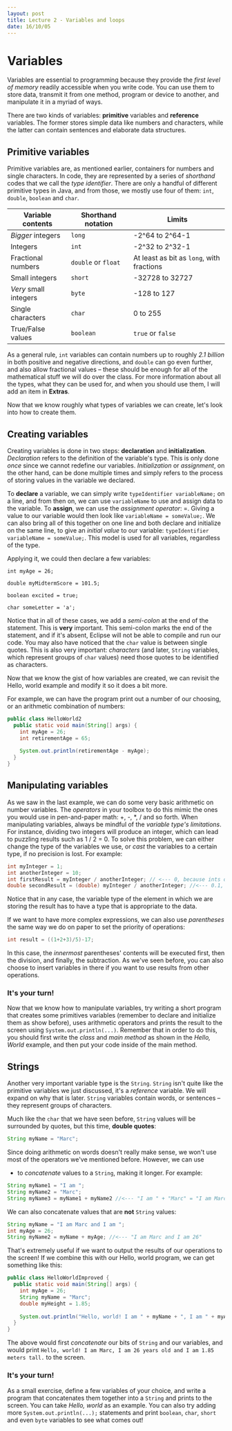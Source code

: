```yaml
---
layout: post
title: Lecture 2 - Variables and loops
date: 16/10/05
---
```


# Variables

Variables are essential to programming because they provide the _first level of memory_ readily accessible when you write code.
You can use them to store data, transmit it from one method, program or device to another, and manipulate it in a myriad of ways.

There are two kinds of variables: __primitive__ variables and __reference__ variables. The former stores simple data like numbers and
characters, while the latter can contain sentences and elaborate data structures. 

## Primitive variables

Primitive variables are, as mentioned earlier, containers for numbers and single characters. In code, they are represented by a series of 
_shorthand_ codes that we call the _type identifier_. There are only a handful of different primitive types in Java, and from those, we
mostly use four of them: `int`, `double`, `boolean` and `char`.

Variable contents | Shorthand notation | Limits
---|---|---
_Bigger_ integers | `long` | -2^64 to 2^64-1
Integers | `int` | -2^32 to 2^32-1
Fractional numbers | `double` or `float` | At least as bit as `long`, with fractions
Small integers | `short` | -32728 to 32727
_Very_ small integers | `byte` | -128 to 127
Single characters | `char` | 0 to 255
True/False values | `boolean` | `true` or `false`

As a general rule, `int` variables can contain numbers up to roughly _2.1 billion_ in both positive and negative directions, and 
`double` can go even further, and also allow fractional values – these should be enough for all of the mathematical stuff
we will do over the class. For more information about all the types, what they can be used for, and when you should use them, I will add an
item in __Extras__.

Now that we know roughly what types of variables we can create, let's look into how to create them.

## Creating variables

Creating variables is done in two steps: __declaration__ and __initialization__. _Declaration_ refers to the definition of the variable's
type. This is only done _once_ since we cannot redefine our variables. _Initialization_ or _assignment_, on the other hand, can be done
multiple times and simply refers to the process of storing values in the variable we declared.

To __declare__ a variable, we can simply write `typeIdentifier variableName;` on a line, and from then on, we can use `variableName` to use 
and assign data to the variable. To __assign__, we can use the _assignment operator_: =. Giving a value to our variable would then look like
`variableName = someValue;`. We can also bring all of this together on one line and both declare and initialize on the same line, to give an 
_initial value_ to our variable: `typeIdentifier variableName = someValue;`. This model is used for all variables, regardless of the type.

Applying it, we could then declare a few variables:

`int myAge = 26;`

`double myMidtermScore = 101.5;`

`boolean excited = true;`

`char someLetter = 'a';`

Notice that in all of these cases, we add a _semi-colon_ at the end of the statement. This is __very__ important. This semi-colon 
marks the end of the statement, and if it's absent, Eclipse will not be able to compile and run our code. You may also have noticed that the `char` value is between single quotes.
This is also very important: _characters_ (and later, `String` variables, which represent groups of `char` values) need those quotes 
to be identified as characters.

Now that we know the gist of how variables are created, we can revisit the Hello, world example and modify it so it does a bit more.

For example, we can have the program print out a number of our choosing, or an arithmetic combination of numbers:

```java
public class HelloWorld2
  public static void main(String[] args) {
    int myAge = 26;
    int retirementAge = 65;
    
    System.out.println(retirementAge - myAge);
  }
}
```

## Manipulating variables

As we saw in the last example, we can do some very basic arithmetic on number variables. The _operators_ in your toolbox to do this 
mimic the ones you would use in pen-and-paper math: +, -, *, / and so forth. When manipulating variables, always be mindful of the _variable type's limitations_.
For instance, dividing two integers will produce an integer, which can lead to puzzling results such as 1 / 2 = 0. To solve this problem,
we can either change the type of the variables we use, or _cast_ the variables to a certain type, if no precision is lost. For example:

```java
int myInteger = 1;
int anotherInteger = 10;
int firstResult = myInteger / anotherInteger; // <--- 0, because ints do not allow fractional numbers
double secondResult = (double) myInteger / anotherInteger; //<--- 0.1, because doubles allow fractional numbers
```

Notice that in any case, the variable type of the element in which we are storing the result has to have a type that is appropriate to
the data.

If we want to have more complex expressions, we can also use _parentheses_ the same way we do on paper to set the priority of operations:

```java
int result = ((1+2+3)/5)-17;
```

In this case, the _innermost_ parentheses' contents will be executed first, then the division, and finally, the subtraction. As we've seen before, you can also choose to insert variables in there if you want to use results from other operations.

### It's your turn!

Now that we know how to manipulate variables, try writing a short program that creates some primitives variables (remember to declare and initialize them as show before), uses arithmetic operators and prints the result to the screen using `System.out.println(...)`. Remember that in order to do this, you should first write the _class_ and _main method_ as shown in the _Hello, World_ example, and then put your code inside of the main method.

## Strings

Another very important variable type is the `String`. `String` isn't quite like the primitive variables we just discussed, it's a _reference_ variable. 
We will expand on why that is later. `String` variables contain words, or sentences – they represent groups of characters.

Much like the `char` that we have seen before, `String` values will be surrounded by quotes, but this time, __double quotes__:

```java
String myName = "Marc";
```

Since doing arithmetic on words doesn't really make sense, we won't use most of the operators we've mentioned before. However, we can use 
+ to _concatenate_ values to a `String`, making it longer. For example:

```java
String myName1 = "I am ";
String myName2 = "Marc";
String myName3 = myName1 + myName2 //<--- "I am " + "Marc" = "I am Marc"
```

We can also concatenate values that are __not__ `String` values:

```java
String myName = "I am Marc and I am ";
int myAge = 26;
String myName2 = myName + myAge; //<--- "I am Marc and I am 26"
```

That's extremely useful if we want to output the results of our operations to the screen! If we combine this with our Hello, world program,
we can get something like this:

```java
public class HelloWorldImproved {
  public static void main(String[] args) {
    int myAge = 26;
    String myName = "Marc";
    double myHeight = 1.85;
    
    System.out.println("Hello, world! I am " + myName + ", I am " + myAge + " years old and I am " + myHeight + " meters tall.");
  }
}
```

The above would first _concatenate_ our bits of `String` and our variables, and would print `Hello, world! I am Marc, I am 26 years old and I am 1.85 meters tall.` to the screen.

### It's your turn!

As a small exercise, define a few variables of your choice, and write a program that concatenates them together into a `String` and prints to the screen. You can take _Hello, world_ as an example.
You can also try adding more `System.out.println(...);` statements and print `boolean`, `char`, `short` and even `byte` variables to see what comes out!

